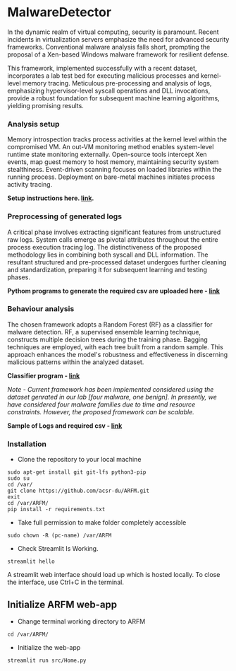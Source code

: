 # MalwareDetector

In the dynamic realm of virtual computing, security is paramount. Recent incidents in virtualization servers emphasize the need for advanced security frameworks. Conventional malware analysis falls short, prompting the proposal of a Xen-based Windows malware framework for resilient defense.

This framework, implemented successfully with a recent dataset, incorporates a lab test bed for executing malicious processes and kernel-level memory tracing. Meticulous pre-processing and analysis of logs, emphasizing hypervisor-level syscall operations and DLL invocations, provide a robust foundation for subsequent machine learning algorithms, yielding promising results.

### Analysis setup

Memory introspection tracks process activities at the kernel level within the compromised VM. An out-VM monitoring method enables system-level runtime state monitoring externally. Open-source tools intercept Xen events, map guest memory to host memory, maintaining security system stealthiness. Event-driven scanning focuses on loaded libraries within the running process. Deployment on bare-metal machines initiates process activity tracing.

**Setup instructions here. [link](https://github.com/acsr-du/analysisEnvironmentV0.1.git).**

### Preprocessing of generated logs

A critical phase involves extracting significant features from unstructured raw logs. System calls emerge as pivotal attributes throughout the entire process execution tracing log. The distinctiveness of the proposed methodology lies in combining both syscall and DLL information. The resultant structured and pre-processed dataset undergoes further cleaning and standardization, preparing it for subsequent learning and testing phases.

**Pythom programs to generate the required csv are uploaded here - [link](https://github.com/acsr-du/ARFM/tree/8a454289226f5e82cc3c801070553be37d4633d0/logsPreprocessingCodes)**

### Behaviour analysis

The chosen framework adopts a Random Forest (RF) as a classifier for malware detection. RF, a supervised ensemble learning technique, constructs multiple decision trees during the training phase. Bagging techniques are employed, with each tree built from a random sample. This approach enhances the model's robustness and effectiveness in discerning malicious patterns within the analyzed dataset.

**Classifier program - [link](https://github.com/acsr-du/ARFM/blob/302cf466945f74104353106e485a3d3bbb2e52f0/src/ml/classifiers.py)**

*Note - Current framework has been implemented considered using the dataset genrated in our lab [four malware, one benign]. In presently, we have considered four malware families due to time and resource constraints. However, the proposed framework can be scalable.*

**Sample of Logs and required csv - [link](https://github.com/acsr-du/ARFM/tree/ae99451f5783783a254526c33578105bde77a11a/sample)**

### Installation

- Clone the repository to your local machine
  
```
sudo apt-get install git git-lfs python3-pip
sudo su
cd /var/
git clone https://github.com/acsr-du/ARFM.git
exit
cd /var/ARFM/
pip install -r requirements.txt
```

- Take full permission to make folder completely accessible

```
sudo chown -R (pc-name) /var/ARFM
```

- Check Streamlit Is Working.
  
```
streamlit hello 
```
A streamlit web interface should load up which is hosted locally. To close the interface, use Ctrl+C in the terminal.

## Initialize ARFM web-app

- Change terminal working directory to ARFM

```
cd /var/ARFM/
```

- Initialize the web-app

```
streamlit run src/Home.py
```
